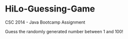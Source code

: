 # HiLo-Guessing-Game
CSC 2014 - Java Bootcamp Assignment  

Guess the randomly generated number between 1 and 100!
